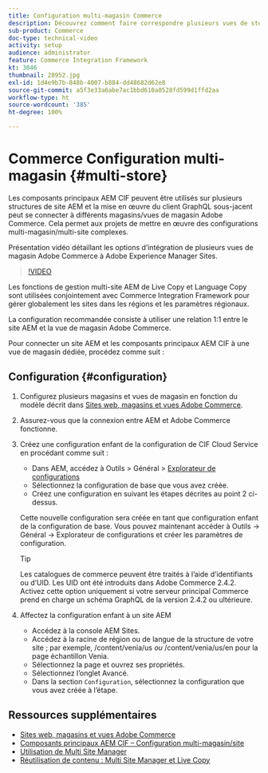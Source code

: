 ```yaml
---
title: Configuration multi-magasin Commerce
description: Découvrez comment faire correspondre plusieurs vues de stockage d’Adobe Commerce vers AEM. Cela permet aux projets de prendre en charge des cas d’utilisation à plusieurs clients et multilingues.
sub-product: Commerce
doc-type: technical-video
activity: setup
audience: administrator
feature: Commerce Integration Framework
kt: 3046
thumbnail: 28952.jpg
exl-id: 1d4e9b7b-848b-4007-b884-dd48682d62e8
source-git-commit: a5f3e33a6abe7ac1bbd610a8528fd599d1ffd2aa
workflow-type: ht
source-wordcount: '385'
ht-degree: 100%

---
```


# Commerce Configuration multi-magasin {#multi-store}

Les composants principaux AEM CIF peuvent être utilisés sur plusieurs structures de site AEM et la mise en œuvre du client GraphQL sous-jacent peut se connecter à différents magasins/vues de magasin Adobe Commerce. Cela permet aux projets de mettre en œuvre des configurations multi-magasin/multi-site complexes.

Présentation vidéo détaillant les options d’intégration de plusieurs vues de magasin Adobe Commerce à Adobe Experience Manager Sites.

>[!VIDEO](https://video.tv.adobe.com/v/28952/?quality=12)

Les fonctions de gestion multi-site AEM de Live Copy et Language Copy sont utilisées conjointement avec Commerce Integration Framework pour gérer globalement les sites dans les régions et les paramètres régionaux.

La configuration recommandée consiste à utiliser une relation 1:1 entre le site AEM et la vue de magasin Adobe Commerce.

Pour connecter un site AEM et les composants principaux AEM CIF à une vue de magasin dédiée, procédez comme suit :

## Configuration {#configuration}

1. Configurez plusieurs magasins et vues de magasin en fonction du modèle décrit dans [Sites web, magasins et vues Adobe Commerce](https://docs.magento.com/m2/ce/user_guide/stores/websites-stores-views.html).

2. Assurez-vous que la connexion entre AEM et Adobe Commerce fonctionne.

3. Créez une configuration enfant de la configuration de CIF Cloud Service en procédant comme suit :

   * Dans AEM, accédez à Outils > Général > [Explorateur de configurations](/help/sites-administering/configurations.md#using-configuration-browser)
   * Sélectionnez la configuration de base que vous avez créée.
   * Créez une configuration en suivant les étapes décrites au point 2 ci-dessus.

   Cette nouvelle configuration sera créée en tant que configuration enfant de la configuration de base. Vous pouvez maintenant accéder à Outils -> Général -> Explorateur de configurations et créer les paramètres de configuration.

   >[!TIP]
   >
   >Les catalogues de commerce peuvent être traités à l’aide d’identifiants ou d’UID. Les UID ont été introduits dans Adobe Commerce 2.4.2. Activez cette option uniquement si votre serveur principal Commerce prend en charge un schéma GraphQL de la version 2.4.2 ou ultérieure.

4. Affectez la configuration enfant à un site AEM

   * Accédez à la console AEM Sites.
   * Accédez à la racine de région ou de langue de la structure de votre site ; par exemple, /content/venia/us _ou_ /content/venia/us/en pour la page échantillon Venia.
   * Sélectionnez la page et ouvrez ses propriétés.
   * Sélectionnez l’onglet Avancé.
   * Dans la section `Configuration`, sélectionnez la configuration que vous avez créée à l’étape.

## Ressources supplémentaires

* [Sites web, magasins et vues Adobe Commerce](https://docs.magento.com/m2/ce/user_guide/stores/websites-stores-views.html)
* [Composants principaux AEM CIF – Configuration multi-magasin/site](https://github.com/adobe/aem-core-cif-components/wiki/configuration#multi-store--site-configuration)
* [Utilisation de Multi Site Manager](https://experienceleague.adobe.com/docs/experience-manager-learn/sites/translation/multi-site-manager-feature-video-use.html?lang=fr)
* [Réutilisation de contenu : Multi Site Manager et Live Copy](/help/sites-administering/msm.md)
